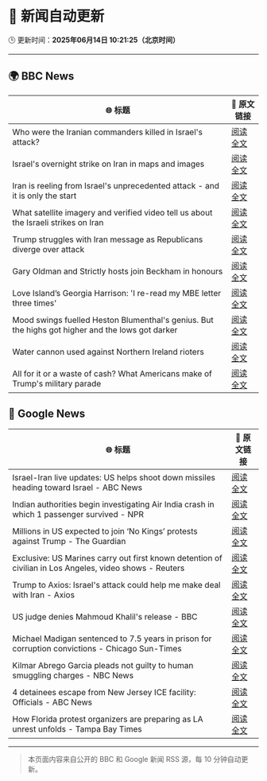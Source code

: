 # 🧠 新闻自动更新

🕒 更新时间：**2025年06月14日 10:21:25（北京时间）**

---

## 🌍 BBC News

| 🌐 标题 | 🔗 原文链接 |
|--------|-------------|
| Who were the Iranian commanders killed in Israel's attack? | [阅读全文](https://www.bbc.com/news/articles/c2lk5j18k4vo) |
| Israel's overnight strike on Iran in maps and images | [阅读全文](https://www.bbc.com/news/articles/crr7gdr82e0o) |
| Iran is reeling from Israel's unprecedented attack - and it is only the start | [阅读全文](https://www.bbc.com/news/articles/cvg72ny4xeyo) |
| What satellite imagery and verified video tell us about the Israeli strikes on Iran | [阅读全文](https://www.bbc.com/news/videos/c04eweg57geo) |
| Trump struggles with Iran message as Republicans diverge over attack | [阅读全文](https://www.bbc.com/news/articles/cq69e7nr9m5o) |
| Gary Oldman and Strictly hosts join Beckham in honours | [阅读全文](https://www.bbc.com/news/articles/cly30wpz01po) |
| Love Island’s Georgia Harrison: 'I re-read my MBE letter three times' | [阅读全文](https://www.bbc.com/news/articles/ce80rk0yw7jo) |
| Mood swings fuelled Heston Blumenthal's genius. But the highs got higher and the lows got darker | [阅读全文](https://www.bbc.com/news/articles/cy5e6l06rlvo) |
| Water cannon used against Northern Ireland rioters | [阅读全文](https://www.bbc.com/news/articles/c79e239ld7ro) |
| All for it or a waste of cash? What Americans make of Trump's military parade | [阅读全文](https://www.bbc.com/news/videos/c2e39wjw8lro) |

## 📰 Google News

| 🌐 标题 | 🔗 原文链接 |
|--------|-------------|
| Israel-Iran live updates: US helps shoot down missiles heading toward Israel - ABC News | [阅读全文](https://news.google.com/rss/articles/CBMivwFBVV95cUxPQVBJMzd5UlA4aG05eXgxSzFTUDFhR2hTc2szZGZzbVh3Vk5YZV9NVFdyRUNjemloMlIxZ1JqLWc1WExYUjM2YWx6aG14ZUFSSWNLMHA4ck9VMTVKY2dkbk5kWGhCMkdVOC1pbDg5OVlwU0drR2ktX0hONTRrOWZOcVl0bWhGSHVhbEFYN3VwLXIxS19ZQnNvM1VlNjNyYjhqR005LXJVd2FQMlJfbFJEOFBrc21Zc3BnLW9SWnF1cw?oc=5) |
| Indian authorities begin investigating Air India crash in which 1 passenger survived - NPR | [阅读全文](https://news.google.com/rss/articles/CBMie0FVX3lxTE8wYkUtUnBqYmdhOVpTVGtQeGNmbEo2Rm1MVW91eTI1SkpnSDBSUVhJNHlpV3M4enBCSEZPV01zWFVYbXZQbC1OX3ZvMWpZWWxEcmRwNUtOSDJjWmFFak51ZHVTdld0RWVRalRZSllrdFhhYzV3Y1VzYVFxQQ?oc=5) |
| Millions in US expected to join ‘No Kings’ protests against Trump - The Guardian | [阅读全文](https://news.google.com/rss/articles/CBMic0FVX3lxTE1DLTJZQVRtZjZFQU5GZGhPX1hGd2laVVFVQWFwNWNXU3JIVGRqNGVYbW9zR056ZXBMWkhKaDJaSmNSeFhPNlhia1NVelFmcTUzNUxib0k2ckJoXzJlclR3aDhKUUF6YXhxLTNRaTVjaTBXV28?oc=5) |
| Exclusive: US Marines carry out first known detention of civilian in Los Angeles, video shows - Reuters | [阅读全文](https://news.google.com/rss/articles/CBMivAFBVV95cUxQSmUyN2wyTmxWV2NBcUtESTZIV3lveEdPYU5SQTFjS3J4eXBlSVNQN1FJT0RRNk1nelpGamZaU1BKT2ZJSFJvN21SN3Y2UGlWQ1ZhM3FhM2VBalJrLWEweXhsUnNOX2xqSUlmRDdpdXNXanB2eXJzNEg4V1FMRGNmQ0ttR1FXU3hJRUdPOGRHT1BIcUJySmxDLXFpeHQxQk5qWkxBTl9uSkxZdElNa1NDRjI5VmJpUHJQeEZUNw?oc=5) |
| Trump to Axios: Israel's attack could help me make deal with Iran - Axios | [阅读全文](https://news.google.com/rss/articles/CBMiekFVX3lxTE1lS0o5TkEyQk9VYnI4Q1BFS1ZTWXZnZW9LdndFQWtLMUM2MGdFOHpqbEt1bTVPY1JQQy1WYjJwaElwb1dqTUxrNG5PQWlHbmx4Y2d3MTFBWGVLWThXN0VpazhvaWpQZk9mQkpGcFdTLWpIX3NyNnpCQVFn?oc=5) |
| US judge denies Mahmoud Khalil's release - BBC | [阅读全文](https://news.google.com/rss/articles/CBMiWkFVX3lxTFA2UEtycklPazc0dDJiWlVYallKaVpBWG5HQ09NTVFDUUtwWUxMRmRKZzgwOTVweTNiZUs2Vm9BSFlBY29jLUNHTjAtSW5KR21fSVRBb3FvQ3Y3d9IBX0FVX3lxTE1LXzhYX1ZjdllYZkZ0Wlk3aUl4M2ZYVWlaYV9zRWhuNkxyV2IxcC1pNzI1UXBOOTVHNmVSOUJQdUFudkRiWG1LVV9CZzVkeExQN2gxc0VyUEk5ckFsMVdj?oc=5) |
| Michael Madigan sentenced to 7.5 years in prison for corruption convictions - Chicago Sun-Times | [阅读全文](https://news.google.com/rss/articles/CBMihwFBVV95cUxPVS1ZNXpwNm1PeWtHdnFhYlgyaUMtVU1aeGNIcTdBa29JMTZLT3Q2amlyN05TcmtJTkZVeHpFS2V5TUh5dlpGQ3o3Snd5bXpXMmd0VWl2WEFkcUlWQUxlbEFxQmFzV2VVbDY4SldGOHdXdXNkYUQ0X2xyUnk2VVRfMzJGODNIMHc?oc=5) |
| Kilmar Abrego Garcia pleads not guilty to human smuggling charges - NBC News | [阅读全文](https://news.google.com/rss/articles/CBMirwFBVV95cUxOOG1NOUpVUWVUak5hYkFIemxLa2hZb2NwdlR4eWZvRUF2YW5hRjJIWTJZU3JaWmJZYlFMVkhwSXNkQy05Wm1PX0VobjkwdXBrZU5VaWNYb0ZZX1JiZ0RJVk9ialBsWFBWQVRNeml0MDI5QXE1V0s2bUExWHRFNjRsTlpYdW51UVN3SHRUbXMzRTMzeGNTS0NWYW5ab29rY28xZVpTQmdpeTIyT0ZjYmZj0gFWQVVfeXFMTTRwbjJTWlFUdjZHM2UtY0tlNGszdEFySnM4ZTloS3FEUVliWi1zOHA4WnZVeFM4blZRTjc1M1NxbEtuMXJ6Mmsyb3RFanFvZ1pzODAwNFE?oc=5) |
| 4 detainees escape from New Jersey ICE facility: Officials - ABC News | [阅读全文](https://news.google.com/rss/articles/CBMikwFBVV95cUxPXzZiaDhvYWxqZEkwTW81Rk9VVkE1dWEyQVhLTnhZdjEySWZKOWJWNE5tYlk1QWI2b3hCU3hFSlVYbUhKdjRBakp5by1DME5UbGJla1dfUDZqWkxHN3ExNXdaWUJrVTFWeEdncEtnRkVXb0ZxVE0yYWxqenpmbkVzUm1GVXlUd0xjWnJRbDRyTDlZTU3SAZgBQVVfeXFMTXd3T0xtTno1T0FjVElEdm4xQ2I3R3RMQ3dDSFFPR1lvZnFTYnJES2hpdC1HZXZPcWpha3dDRkpTd2Vub19ZZHlvQmxwNEFqdncydnFBYlFzOGItV282Q1pZdkZmbG1yWWttR1ppczFfbFpfQy1NQVZ2Wk50MjdCQmJJTGdKbVdPRHVMZjRBWGJSQWRDZGJ5c1E?oc=5) |
| How Florida protest organizers are preparing as LA unrest unfolds - Tampa Bay Times | [阅读全文](https://news.google.com/rss/articles/CBMilgFBVV95cUxQYzYwV1REdFlnRUFaZ1FGT1J1Z3l4X3ZKcFB0RnRCbzExcjg2czNZTjFFa24yejlqUUszMERpaDJibVV0ZzJIVWl2a3hEMkFOU1hucmJJcEJCNzVRNTI1YkpkSVVaZzF1bEVyMDFrd3BHQU4xYk9UOEI0dTNMZmFSMjdWd0RFRDh1Q19lYVlwbjFCcVc3MkE?oc=5) |

---
> 本页面内容来自公开的 BBC 和 Google 新闻 RSS 源，每 10 分钟自动更新。